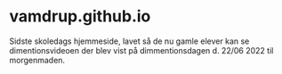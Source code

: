 # vamdrup.github.io
Sidste skoledags hjemmeside, lavet så de nu gamle elever kan se dimentionsvideoen der blev vist på dimmentionsdagen d. 22/06 2022 til morgenmaden.
